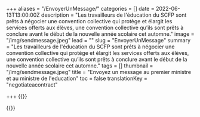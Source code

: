 +++
aliases = "/EnvoyerUnMessage/"
categories = []
date = 2022-06-13T13:00:00Z
description = "Les travailleurs de l'éducation du SCFP sont prêts à négocier une convention collective qui protège et élargit les services offerts aux élèves, une convention collective qu’ils sont prêts à conclure avant le début de la nouvelle année scolaire cet automne."
image = "/img/sendmessage.jpeg"
lead = ""
slug = "EnvoyerUnMessage"
summary = "Les travailleurs de l'éducation du SCFP sont prêts à négocier une convention collective qui protège et élargit les services offerts aux élèves, une convention collective qu’ils sont prêts à conclure avant le début de la nouvelle année scolaire cet automne."
tags = []
thumbnail = "/img/sendmessage.jpeg"
title = "Envoyez un message au premier ministre et au ministre de l'education"
toc = false
translationKey = "negotiateacontract"

+++
{{<rawhtml>}}
<div id="newmode-embed-35267-49778"></div>
<script>
(function(n,e,w,m,o,d){m=n.createElement(e);m.async=1;m.src=w;
o=n.getElementsByTagName(e)[0];o.parentNode.insertBefore(m,o);
})(document,'script','//engage.newmode.net/embed/35267/49778.js');
</script>
{{</rawhtml>}}